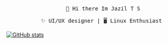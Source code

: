 <div align=center > <!-- <img src="https://raw.githubusercontent.com/coderjojo/coderjojo/master/img/github.gif" width=100><div align="center">-->
<!--  <img  src="http://www.nyan.cat/cats/original.gif" width="85" /><br> -->
<!--  <img  src="https://github.githubassets.com/images/mona-loading-dark.gif" width="85" /><br> -->
  <!--<pre><code> 👋 Hi there Im tsjazil</code></pre>-->
  <p><samp>
     👋 Hi there Im Jazil T S<br>
     
  </samp>
</p>

<!--  <img  src="http://www.nyan.cat/cats/original.gif" width="75" />-->
  <pre>✨ UI/UX designer | 🖥️ Linux Enthusiast </code></pre>
  </div>


[![GitHub stats](https://github-readme-stats.vercel.app/api?username=tsjazil&show_icons=true&theme=github_dark)](https://github.com/tsjazil/github-readme-stats)


<!--
**tsjazil/tsjazil** is a ✨ _special_ ✨ repository because its `README.md` (this file) appears on your GitHub profile.
[<img src="https://img.shields.io/badge/Twitter-tsjazil-blue">](https://twitter.com/tsjazil)
[<img src="https://img.shields.io/badge/email-tsjazil%40gmail.com-green">](mailto:tsjazil@gmail.com)
🖥️ 👨‍💻


[<img align="left" alt="codeSTACKr | Twitter" width="22px" src="https://cdn.jsdelivr.net/npm/simple-icons@v3/icons/twitter.svg">](twitter)
[<img align="left" alt="codeSTACKr | LinkedIn" width="22px" src="https://cdn.jsdelivr.net/npm/simple-icons@v3/icons/linkedin.svg">](linkedin)
[<img align="left" alt="codeSTACKr | Instagram" width="22px" src="https://cdn.jsdelivr.net/npm/simple-icons@v3/icons/instagram.svg">](www.instagram.com)



<p align="center">
<br/>
<a href="https://twitter.com/spida_rwin">
  <img alt="guilyx | Twitter" width="35px" src="https://image.flaticon.com/icons/svg/2111/2111703.svg" />
</a>
<a href="https://www.linkedin.com/in/erwinlejeune-lkn">
  <img alt="guilyx's LinkdeIN" width="35px" src="https://image.flaticon.com/icons/svg/2111/2111465.svg" />
</a>
<a href="https://www.facebook.com/erwin.lejeune">
  <img alt="guilyx's Facebook" width="35px" src="https://image.flaticon.com/icons/svg/2111/2111342.svg" />
</a>
<a href="https://www.instagram.com/spid_erwin">
  <img alt="guilyx's Instagram" width="35px" src="https://image.flaticon.com/icons/svg/2111/2111421.svg" />
</a>
<a href="https://open.spotify.com/user/11147618695?si=zZFn6uAGRLyoU02lsG50GA">
  <img alt="guilyx's Spotify" width="35px" src="https://image.flaticon.com/icons/svg/2111/2111627.svg" />
</a>
</p>

<samp style="font-size:8px"> [Instagram](www.instagram.com/tsjazil) |  <samp> [twitter](www.twitter.com/tsjazil)</samp><br></p6> </samp><br>
</div>

Here are some ideas to get you started:

- 🔭 I’m currently working on ...
- 🌱 I’m currently learning ...
- 👯 I’m looking to collaborate on ...
- 🤔 I’m looking for help with ...
- 💬 Ask me about ...
- 📫 How to reach me: ...
- 😄 Pronouns: ...
- ⚡ Fun fact: ...
-->
